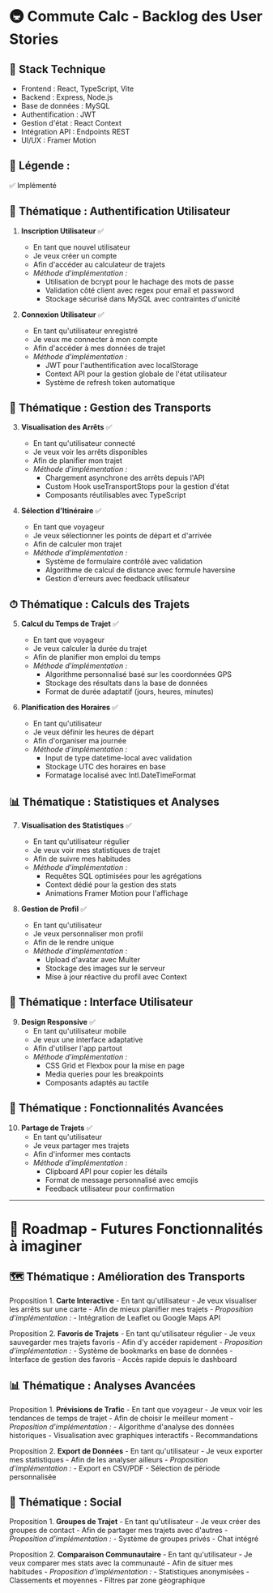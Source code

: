 # 🚇 Commute Calc - Backlog des User Stories

## 📱 Stack Technique
- Frontend : React, TypeScript, Vite
- Backend : Express, Node.js
- Base de données : MySQL
- Authentification : JWT
- Gestion d'état : React Context
- Intégration API : Endpoints REST
- UI/UX : Framer Motion

## 🎯 Légende :
✅ Implémenté

## 🔐 Thématique : Authentification Utilisateur
1. **Inscription Utilisateur** ✅
   - En tant que nouvel utilisateur
   - Je veux créer un compte
   - Afin d'accéder au calculateur de trajets
   - *Méthode d'implémentation :*
     - Utilisation de bcrypt pour le hachage des mots de passe
     - Validation côté client avec regex pour email et password
     - Stockage sécurisé dans MySQL avec contraintes d'unicité

2. **Connexion Utilisateur** ✅
   - En tant qu'utilisateur enregistré
   - Je veux me connecter à mon compte
   - Afin d'accéder à mes données de trajet
   - *Méthode d'implémentation :*
     - JWT pour l'authentification avec localStorage
     - Context API pour la gestion globale de l'état utilisateur
     - Système de refresh token automatique

## 📍 Thématique : Gestion des Transports
3. **Visualisation des Arrêts** ✅
   - En tant qu'utilisateur connecté
   - Je veux voir les arrêts disponibles
   - Afin de planifier mon trajet
   - *Méthode d'implémentation :*
     - Chargement asynchrone des arrêts depuis l'API
     - Custom Hook useTransportStops pour la gestion d'état
     - Composants réutilisables avec TypeScript

4. **Sélection d'Itinéraire** ✅
   - En tant que voyageur
   - Je veux sélectionner les points de départ et d'arrivée
   - Afin de calculer mon trajet
   - *Méthode d'implémentation :*
     - Système de formulaire contrôlé avec validation
     - Algorithme de calcul de distance avec formule haversine
     - Gestion d'erreurs avec feedback utilisateur

## ⏱ Thématique : Calculs des Trajets
5. **Calcul du Temps de Trajet** ✅
   - En tant que voyageur
   - Je veux calculer la durée du trajet
   - Afin de planifier mon emploi du temps
   - *Méthode d'implémentation :*
     - Algorithme personnalisé basé sur les coordonnées GPS
     - Stockage des résultats dans la base de données
     - Format de durée adaptatif (jours, heures, minutes)

6. **Planification des Horaires** ✅
   - En tant qu'utilisateur
   - Je veux définir les heures de départ
   - Afin d'organiser ma journée
   - *Méthode d'implémentation :*
     - Input de type datetime-local avec validation
     - Stockage UTC des horaires en base
     - Formatage localisé avec Intl.DateTimeFormat

## 📊 Thématique : Statistiques et Analyses
7. **Visualisation des Statistiques** ✅
   - En tant qu'utilisateur régulier
   - Je veux voir mes statistiques de trajet
   - Afin de suivre mes habitudes
   - *Méthode d'implémentation :*
     - Requêtes SQL optimisées pour les agrégations
     - Context dédié pour la gestion des stats
     - Animations Framer Motion pour l'affichage

8. **Gestion de Profil** ✅
   - En tant qu'utilisateur
   - Je veux personnaliser mon profil
   - Afin de le rendre unique
   - *Méthode d'implémentation :*
     - Upload d'avatar avec Multer
     - Stockage des images sur le serveur
     - Mise à jour réactive du profil avec Context

## 🎨 Thématique : Interface Utilisateur
9. **Design Responsive** ✅
   - En tant qu'utilisateur mobile
   - Je veux une interface adaptative
   - Afin d'utiliser l'app partout
   - *Méthode d'implémentation :*
     - CSS Grid et Flexbox pour la mise en page
     - Media queries pour les breakpoints
     - Composants adaptés au tactile

## 🔄 Thématique : Fonctionnalités Avancées
10. **Partage de Trajets** ✅
    - En tant qu'utilisateur
    - Je veux partager mes trajets
    - Afin d'informer mes contacts
    - *Méthode d'implémentation :*
      - Clipboard API pour copier les détails
      - Format de message personnalisé avec emojis
      - Feedback utilisateur pour confirmation

-----------------------------------------------------
     
# 🔮 Roadmap - Futures Fonctionnalités à imaginer

## 🗺️ Thématique : Amélioration des Transports
Proposition 1. **Carte Interactive** 
    - En tant qu'utilisateur
    - Je veux visualiser les arrêts sur une carte
    - Afin de mieux planifier mes trajets
    - *Proposition d'implémentation :*
      - Intégration de Leaflet ou Google Maps API

Proposition 2. **Favoris de Trajets**
    - En tant qu'utilisateur régulier
    - Je veux sauvegarder mes trajets favoris
    - Afin d'y accéder rapidement
    - *Proposition d'implémentation :*
      - Système de bookmarks en base de données
      - Interface de gestion des favoris
      - Accès rapide depuis le dashboard

## 📊 Thématique : Analyses Avancées
Proposition 1. **Prévisions de Trafic**
    - En tant que voyageur
    - Je veux voir les tendances de temps de trajet
    - Afin de choisir le meilleur moment
    - *Proposition d'implémentation :*
      - Algorithme d'analyse des données historiques
      - Visualisation avec graphiques interactifs
      - Recommandations

Proposition 2. **Export de Données**
    - En tant qu'utilisateur
    - Je veux exporter mes statistiques
    - Afin de les analyser ailleurs
    - *Proposition d'implémentation :*
      - Export en CSV/PDF
      - Sélection de période personnalisée

## 🤝 Thématique : Social
Proposition 1. **Groupes de Trajet**
    - En tant qu'utilisateur
    - Je veux créer des groupes de contact
    - Afin de partager mes trajets avec d'autres
    - *Proposition d'implémentation :*
      - Système de groupes privés
      - Chat intégré

Proposition 2. **Comparaison Communautaire**
    - En tant qu'utilisateur
    - Je veux comparer mes stats avec la communauté
    - Afin de situer mes habitudes
    - *Proposition d'implémentation :*
      - Statistiques anonymisées
      - Classements et moyennes
      - Filtres par zone géographique
